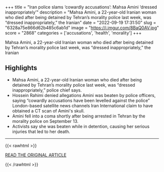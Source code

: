 +++
title = "Iran police slams ‘cowardly accusations’: Mahsa Amini ‘dressed inappropriately’"
description = "Mahsa Amini, a 22-year-old Iranian woman who died after being detained by Tehran’s morality police last week, was “dressed inappropriately,” the Iranian"
date = "2022-09-19 17:31:50"
slug = "6328a75e866d62b485c6ab1d"
image = "https://i.imgur.com/8BaQ0AV.jpg"
score = "2868"
categories = ['accusations', 'health', 'morality']
+++

Mahsa Amini, a 22-year-old Iranian woman who died after being detained by Tehran’s morality police last week, was “dressed inappropriately,” the Iranian

## Highlights

- Mahsa Amini, a 22-year-old Iranian woman who died after being detained by Tehran’s morality police last week, was “dressed inappropriately,” police chief says.
- Hossein Rahimi denied allegations Amini was beaten by police officers, saying “cowardly accusations have been levelled against the police” London-based satellite news channels Iran International claim to have obtained a CT scan of Amini's skull.
- Amini fell into a coma shortly after being arrested in Tehran by the morality police on September 13.
- Activists say she was beaten while in detention, causing her serious injuries that led to her death.

---

{{< rawhtml >}}
  <p class="article-category">
    <a target="_blank" href="https://english.alarabiya.net/News/middle-east/2022/09/19/Tehran-police-condemns-cowardly-accusations-Mahsa-Amini-dressed-inappropriately-">READ THE ORIGINAL ARTICLE</a>
  </p>
{{< /rawhtml >}}
